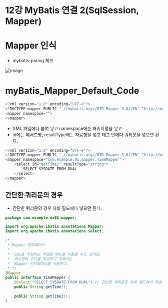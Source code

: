 # 12강 MyBatis 연결 2(SqlSession, Mapper)

# Mapper 인식

- mybatis-psring 체크
  
![image](https://github.com/user-attachments/assets/80fab8e7-25f9-43fd-af82-bd14f992caa8)

# myBatis_Mapper_Default_Code

```java
<?xml version="1.0" encoding="UTF-8"?>
<!DOCTYPE mapper PUBLIC "-//mybatis.org//DTD Mapper 3.0//EN" "http://mybatis.org/dtd/mybatis-3-mapper.dtd">
<mapper namespace="">
</mapper>
```

- XML 파일에다 붙여 넣고 namespace에는 패키지명을 넣고
- id에는 메서드명, resultType에는 자료형을 넣고 태그 안에다 쿼리문을 넣으면 된다.

```java
<?xml version="1.0" encoding="UTF-8"?>
<!DOCTYPE mapper PUBLIC "-//mybatis.org//DTD Mapper 3.0//EN" "http://mybatis.org/dtd/mybatis-3-mapper.dtd">
<mapper namespace="com.example.01.mapper.TimeMapper">
	<select id="getTime2" resultType="string">
		SELECT SYSDATE FROM DUAL
	</select>
</mapper>
```

## 간단한 쿼리문의 경우

- 간단한 쿼리문의 경우 자바 필드에다 넣으면 된다.

```java
package com.example.ex01.mapper;

import org.apache.ibatis.annotations.Mapper;
import org.apache.ibatis.annotations.Select;

/*
 * Mapper 인터페이스
 * 	
 *	SQL을 작성하는 작업은 XML을 이용할 수도 있지만, 
 *	최소한의 코드를 작성하기 위해서는
 *	Mapper 인터페이스를 사용한다.
 * */
@Mapper
public interface TimeMapper {
	@Select("SELECT SYSDATE FROM DUAL") // 간단한 쿼리문은 자바 필드에서 작성
	public String getTime();
	
	public String getTime2();
}
```
